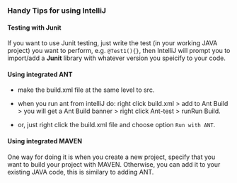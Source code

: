 ### Handy Tips for using IntelliJ


#### Testing with Junit
If you want to use Junit testing, just write the test (in your working JAVA project) you want to perform, e.g. `@Test1(){}`, then IntelliJ will prompt you to import/add a **Junit** library with whatever version you speicify to your code.


#### Using integrated ANT  
* make the build.xml file at the same level to src.

* when you run ant from intelliJ do: right click build.xml  > add to Ant Build > you will get a Ant Build banner > right click Ant-test > runRun Build.

* or, just right click the build.xml file and choose option `Run with ANT`.


#### Using integrated MAVEN

One way for doing it is when you create a new project, specify that you want to build your project with MAVEN. Otherwise, you can add it to your existing JAVA code, this is similary to adding ANT.
